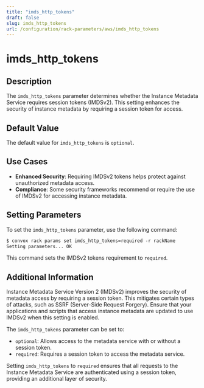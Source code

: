 ```yaml
---
title: "imds_http_tokens"
draft: false
slug: imds_http_tokens
url: /configuration/rack-parameters/aws/imds_http_tokens
---
```


# imds_http_tokens

## Description
The `imds_http_tokens` parameter determines whether the Instance Metadata Service requires session tokens (IMDSv2). This setting enhances the security of instance metadata by requiring a session token for access.

## Default Value
The default value for `imds_http_tokens` is `optional`.

## Use Cases
- **Enhanced Security**: Requiring IMDSv2 tokens helps protect against unauthorized metadata access.
- **Compliance**: Some security frameworks recommend or require the use of IMDSv2 for accessing instance metadata.

## Setting Parameters
To set the `imds_http_tokens` parameter, use the following command:
```html
$ convox rack params set imds_http_tokens=required -r rackName
Setting parameters... OK
```
This command sets the IMDSv2 tokens requirement to `required`.

## Additional Information
Instance Metadata Service Version 2 (IMDSv2) improves the security of metadata access by requiring a session token. This mitigates certain types of attacks, such as SSRF (Server-Side Request Forgery). Ensure that your applications and scripts that access instance metadata are updated to use IMDSv2 when this setting is enabled.

The `imds_http_tokens` parameter can be set to:
- `optional`: Allows access to the metadata service with or without a session token.
- `required`: Requires a session token to access the metadata service.

Setting `imds_http_tokens` to `required` ensures that all requests to the Instance Metadata Service are authenticated using a session token, providing an additional layer of security.

